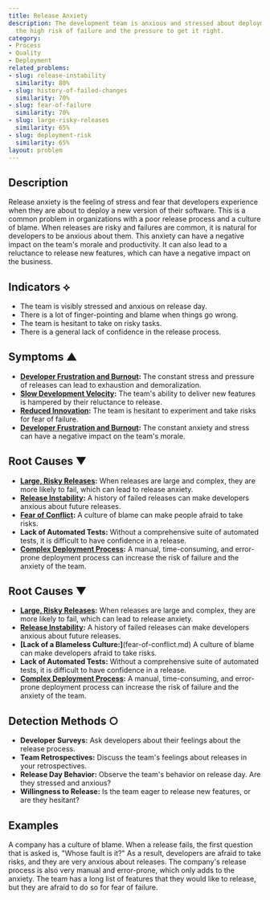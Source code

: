 ```yaml
---
title: Release Anxiety
description: The development team is anxious and stressed about deployments due to
  the high risk of failure and the pressure to get it right.
category:
- Process
- Quality
- Deployment
related_problems:
- slug: release-instability
  similarity: 80%
- slug: history-of-failed-changes
  similarity: 70%
- slug: fear-of-failure
  similarity: 70%
- slug: large-risky-releases
  similarity: 65%
- slug: deployment-risk
  similarity: 65%
layout: problem
---
```


## Description
Release anxiety is the feeling of stress and fear that developers experience when they are about to deploy a new version of their software. This is a common problem in organizations with a poor release process and a culture of blame. When releases are risky and failures are common, it is natural for developers to be anxious about them. This anxiety can have a negative impact on the team's morale and productivity. It can also lead to a reluctance to release new features, which can have a negative impact on the business.

## Indicators ⟡
- The team is visibly stressed and anxious on release day.
- There is a lot of finger-pointing and blame when things go wrong.
- The team is hesitant to take on risky tasks.
- There is a general lack of confidence in the release process.

## Symptoms ▲
- **[Developer Frustration and Burnout](developer-frustration-and-burnout.md):** The constant stress and pressure of releases can lead to exhaustion and demoralization.
- **[Slow Development Velocity](slow-development-velocity.md):** The team's ability to deliver new features is hampered by their reluctance to release.
- **[Reduced Innovation](reduced-innovation.md):** The team is hesitant to experiment and take risks for fear of failure.
- **[Developer Frustration and Burnout](developer-frustration-and-burnout.md):** The constant anxiety and stress can have a negative impact on the team's morale.

## Root Causes ▼
- **[Large, Risky Releases](large-risky-releases.md):** When releases are large and complex, they are more likely to fail, which can lead to release anxiety.
- **[Release Instability](release-instability.md):** A history of failed releases can make developers anxious about future releases.
- **[Fear of Conflict](fear-of-conflict.md):** A culture of blame can make people afraid to take risks.
- **Lack of Automated Tests:** Without a comprehensive suite of automated tests, it is difficult to have confidence in a release.
- **[Complex Deployment Process](complex-deployment-process.md):** A manual, time-consuming, and error-prone deployment process can increase the risk of failure and the anxiety of the team.

## Root Causes ▼
- **[Large, Risky Releases](large-risky-releases.md):** When releases are large and complex, they are more likely to fail, which can lead to release anxiety.
- **[Release Instability](release-instability.md):** A history of failed releases can make developers anxious about future releases.
- **[Lack of a Blameless Culture:]**(fear-of-conflict.md) A culture of blame can make developers afraid to take risks.
- **Lack of Automated Tests:** Without a comprehensive suite of automated tests, it is difficult to have confidence in a release.
- **[Complex Deployment Process](complex-deployment-process.md):** A manual, time-consuming, and error-prone deployment process can increase the risk of failure and the anxiety of the team.

## Detection Methods ○
- **Developer Surveys:** Ask developers about their feelings about the release process.
- **Team Retrospectives:** Discuss the team's feelings about releases in your retrospectives.
- **Release Day Behavior:** Observe the team's behavior on release day. Are they stressed and anxious?
- **Willingness to Release:** Is the team eager to release new features, or are they hesitant?

## Examples
A company has a culture of blame. When a release fails, the first question that is asked is, "Whose fault is it?" As a result, developers are afraid to take risks, and they are very anxious about releases. The company's release process is also very manual and error-prone, which only adds to the anxiety. The team has a long list of features that they would like to release, but they are afraid to do so for fear of failure.

